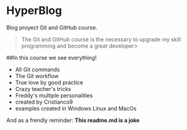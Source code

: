 # HyperBlog
Blog proyect Git and GitHub course.
>The Git and GitHub course is the necessary to upgrade my skill programming and become a great developer>

##In this course we see everything!
* All Git commands
* The Git workflow
* True love by good practice
* Crazy teacher's tricks
* Freddy's multiple personalities
* created by Cristianco9
* examples created in Windows Linux and MacOs

And as a frendly reminder: **This readme.md is a joke**
